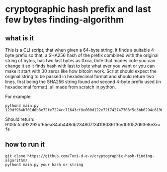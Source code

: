 # cryptographic hash prefix and last few bytes finding-algorithm

## what is it
This is a CLI script, that when given a 64-byte string, it finds a suitable 4-byte prefix so that, a SHA256 hash of the prefix combined with the original string of bytes, has two last bytes as 0xca, 0xfe that mades cofe you can change it so it finds hash with last to byte what ever you want or you can make it start with 30 zeros like how bitcoin work. Script should expect the original string to be passed in hexadecimal format and should return two lines, first being the SHA256 string found and second 4-byte prefix used (in hexadecimal format). all made from scratch in python.

For example:
```
python3 main.py 129df964b701d0b8e72fe7224cc71643cf8e000d122e72f742747708f5e3bb6294c619604e52dcd8f5446da7e9ff7459d1d3cefbcc231dd4c02730a22af9880c
```
Should return:
9100cfcd92292bf65ea84ab448db234807f341f90861f6ed0f052d93e8e3``cafe``
## how to run it

```
git clone https://github.com/Toni-d-e-v/cryptographic-hash-finding-algorithm/
python3 main.py your hash or string
```
